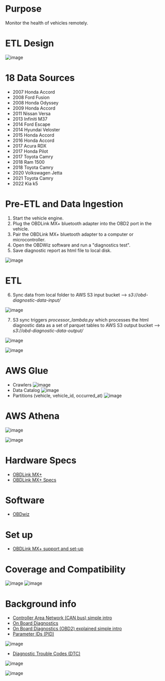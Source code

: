 # Purpose
Monitor the health of vehicles remotely. 
 
# ETL Design 
![image](https://user-images.githubusercontent.com/76083769/155837691-7faa2c4e-601f-4ecf-8813-8ac03b1c547c.png)

# 18 Data Sources 
 - 2007 Honda Accord
 - 2008 Ford Fusion
 - 2008 Honda Odyssey
 - 2009 Honda Accord
 - 2011 Nissan Versa 
 - 2013 Infiniti M37
 - 2014 Ford Escape
 - 2014 Hyundai Veloster
 - 2015 Honda Accord
 - 2016 Honda Accord 
 - 2017 Acura RDX
 - 2017 Honda Pilot
 - 2017 Toyota Camry
 - 2018 Ram 1500 
 - 2018 Toyota Camry
 - 2020 Volkswagen Jetta
 - 2021 Toyota Camry 
 - 2022 Kia k5

# Pre-ETL and Data Ingestion
 1. Start the vehicle engine.
 2. Plug the OBDLink MX+ bluetooth adapter into the OBD2 port in the vehicle.
 3. Pair the OBDLink MX+ bluetooth adapter to a computer or microcontroller.
 4. Open the OBDWiz software and run a "diagnostics test".
 5. Save diagnostic report as html file to local disk. 

![image](https://user-images.githubusercontent.com/76083769/161366031-0290638a-b687-4a16-9a52-9358d2b7589a.png)

# ETL
 6. Sync data from local folder to AWS S3 input bucket --> _s3://obd-diagnostic-data-input/_

![image](https://user-images.githubusercontent.com/76083769/161366051-3326165a-f097-4bc9-88c3-0dcf3f0bd28a.png)

7. S3 sync triggers _processor_lambda.py_ which processes the html diagnostic data as a set of parquet tables to AWS S3 output bucket --> _s3://obd-diagnostic-data-output/_

![image](https://user-images.githubusercontent.com/76083769/156135451-898681c2-7d5b-4ec0-bcfb-fea39c98788e.png)

![image](https://user-images.githubusercontent.com/76083769/156138229-ffab6cea-b570-48e9-af69-db259a2b1ee9.png)

# AWS Glue
- Crawlers 
![image](https://user-images.githubusercontent.com/76083769/156142316-2d5606c6-6ba2-4ebf-98f2-86ed212d0662.png)
- Data Catalog
![image](https://user-images.githubusercontent.com/76083769/156147871-5fa2286d-e01e-42ab-9663-9c3eeabf8ef9.png)
- Partitions (vehicle, vehicle_id, occurred_at)
![image](https://user-images.githubusercontent.com/76083769/156148405-8faf6b12-a960-4dfa-ac69-19b4445653e5.png)


# AWS Athena 
![image](https://user-images.githubusercontent.com/76083769/156147708-b84db3e8-a594-4e91-a05a-4788b86fe691.png) 

![image](https://user-images.githubusercontent.com/76083769/161365656-241103b6-119d-4db8-8f40-c0568a65d38a.png)

 # Hardware Specs 
 - [OBDLink MX+](https://www.obdlink.com/products/obdlink-mxp/)
 - [OBDLink MX+ Specs](https://www.obdlink.com/wp-content/uploads/2019/01/app_support.pdf)

# Software
 - [OBDwiz](https://www.obdlink.com/software/)

# Set up
- [OBDLink MX+ support and set-up](https://www.obdlink.com/support/mxp/#win-mxp)

# Coverage and Compatibility

![image](https://user-images.githubusercontent.com/76083769/156130747-bf3cd1b7-522d-4fae-8f23-c6438ef4499a.png)
![image](https://user-images.githubusercontent.com/76083769/156130873-99054a4e-0a36-4987-89e1-91f0a335f635.png)


# Background info
- [Controller Area Network (CAN bus) simple intro](https://www.csselectronics.com/pages/can-bus-simple-intro-tutorial)
- [On Board Diagnostics](https://en.wikipedia.org/wiki/On-board_diagnostics)
- [On Board Diagnostics (OBD2) explained simple intro](https://www.csselectronics.com/pages/obd2-explained-simple-intro)
- [Parameter IDs (PID)](https://en.wikipedia.org/wiki/OBD-II_PIDs)

![image](https://user-images.githubusercontent.com/76083769/149011965-7d9670ee-1549-4838-8745-8b0c0b6768de.png)

- [Diagnostic Trouble Codes (DTC)](https://www.dmv.de.gov/VehicleServices/inspections/pdfs/dtc_list.pdf)

![image](https://user-images.githubusercontent.com/76083769/148725136-97df9337-a5a8-4445-9896-a6a814261287.png)

![image](https://user-images.githubusercontent.com/76083769/149032586-7ebc24ec-5ea5-4d52-b9a6-f0d393a6c68f.png)

